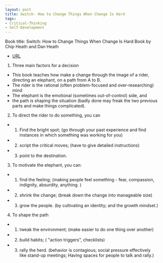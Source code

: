 ```yaml
---
layout: post
title: Switch- How to Change Things When Change Is Hard
tags:
- Critical-Thinking
- Self-Development
---
```



Book title: Switch: How to Change Things When Change Is Hard
Book by Chip Heath and Dan Heath

- [URL](https://www.amazon.com/Switch-Change-Things-When-Hard/dp/0385528752)


1. Three main factors for a decision
- This book teaches how make a change through the image of a rider, directing an elephant, on a path from A to B.
- The rider is the rational (often problem-focused and over-researching) mind
- The elephant is the emotional (sometimes out-of-control) side, and
- the path is shaping the situation (badly done may freak the two previous parts and make things complicated).


2. To direct the rider to do something, you can
- 1) Find the bright spot; (go through your past experience and find instances in which something was working for you)
- 2) script the critical moves;  (have to give detailed instructions)
- 3) point to the destination.

3. To motivate the elephant, you can:
- 1) find the feeling; (making people feel something - fear, compassion, indignity, absurdity, anything. )
- 2) shrink the change; (break down the change into manageable size)
- 3) grow the people. (by cultivating an identity; and the growth mindset.)

4. To shape the path
- 1) tweak the environment; (make easier to do one thing over another)
- 2) build habits; ( "action triggers", checklists)
- 3) rally the herd. (behavior is contagious; social pressure effectively like stand-up meetings; Having spaces for people to talk and rally.)
